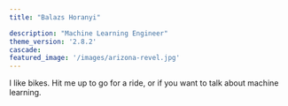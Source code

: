 ```yaml
---
title: "Balazs Horanyi"

description: "Machine Learning Engineer"
theme_version: '2.8.2'
cascade:
featured_image: '/images/arizona-revel.jpg'
---
```

I like bikes. Hit me up to go for a ride, or if you want to talk about machine learning.